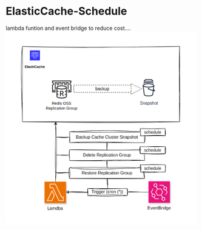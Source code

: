 # ElasticCache-Schedule
lambda funtion and event bridge to reduce cost....
![Lamdba and EventBridge to schedule ElastiCache](./image/image.png)